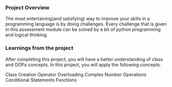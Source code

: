 ### Project Overview

 The most entertaining(and satisfying) way to improve your skills in a programming language is by doing challenges. Every challenge that is given in this assessment module can be solved by a bit of python programming and logical thinking.


### Learnings from the project

 After completing this project, you will have a better understanding of class and OOPs concepts. In this project, you will apply the following concepts.

Class Creation
Operator Overloading
Complex Number Operations
Conditional Statements
Functions



